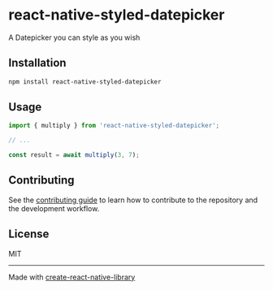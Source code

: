 # react-native-styled-datepicker

A Datepicker you can style as you wish

## Installation

```sh
npm install react-native-styled-datepicker
```

## Usage

```js
import { multiply } from 'react-native-styled-datepicker';

// ...

const result = await multiply(3, 7);
```

## Contributing

See the [contributing guide](CONTRIBUTING.md) to learn how to contribute to the repository and the development workflow.

## License

MIT

---

Made with [create-react-native-library](https://github.com/callstack/react-native-builder-bob)
